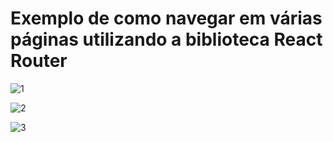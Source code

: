 # Exemplo de como navegar em várias páginas utilizando a biblioteca React Router

![1](https://user-images.githubusercontent.com/63211449/105606022-a96d4700-5d75-11eb-9824-c742846fd381.png)

![2](https://user-images.githubusercontent.com/63211449/105606023-ac683780-5d75-11eb-851a-b2566a09ddc3.png)

![3](https://user-images.githubusercontent.com/63211449/105606027-ae31fb00-5d75-11eb-83f4-d6cb9f6c4a8e.png)